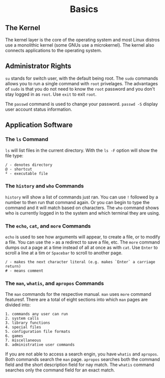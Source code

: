<h1 style='text-align:center'>Basics</h1>

## The Kernel

The kernel layer is the core of the operating system and most Linux distros use a monolithic kernel (some GNUs use a microkernel). The kernel also connects applications to the operating system. 

## Administrator Rights

```su``` stands for switch user, with the default being root. The ```sudo``` commands allows you to run a single command with ```root``` privelages. The advantages of ```sudo``` is that you do not need to know the ```root``` password and you don't stay logged in as ```root```. Use ```exit``` to exit ```root```.

The ```passwd``` command is used to change your password. ```passwd -S``` display user account status information.

## Application Software

### The ```ls``` Command
```ls``` will list files in the current directory. With the ```ls -F``` option will show the file type:

    / - denotes directory
    @ - shortcut
    * - executable file

### The ```history``` and ```who``` Commands

```history``` will show a list of commands just ran. You can use ```!``` followed by a number to then run that command again. Or you can begin to type the command and it will match based on characters. The ```who``` command shows who is currently logged in to the system and which terminal they are using.

### The ```echo```, ```cat```, and ```more``` Commands

```echo``` is used to see how arguments will appear, to create a file, or to modify a file. You can use the ```>``` as a redirect to save a file, etc. The ```more``` command dumps out a page at a time instead of all at once as with ```cat```. Use ```Enter``` to scroll a line at a tim or ```Spacebar``` to scroll to another page.

    / - makes the next character literal (e.g. makes `Enter` a carriage return)
    # - means comment

### The ```man```, ```whatis```, and ```apropos``` Commands

The ```man``` commands for the respective manual. ```man``` uses ```more``` command featuresf. There are a total of eight sections into which ```man``` pages are divided into:

    1. commands any user can run
    2. system calls
    3. library functions
    4. special files
    5. configuration file formats
    6. games
    7. miscellaneous
    8. administrative user commands

If you are not able to access a search engin, you have ```whatis``` and ```apropos```. Both commands search the ```man``` page. ```apropos``` searches both the command field and the short description field for nay match. The ```whatis``` command searches only the command field for an exact match.